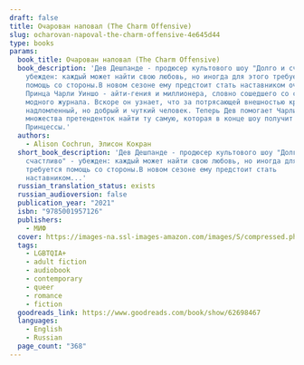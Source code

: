 ```yaml
---
draft: false
title: Очарован наповал (The Charm Offensive)
slug: ocharovan-napoval-the-charm-offensive-4e645d44
type: books
params:
  book_title: Очарован наповал (The Charm Offensive)
  book_description: 'Дев Дешпанде - продюсер культового шоу "Долго и счастливо" -
    убежден: каждый может найти свою любовь, но иногда для этого требуется
    помощь со стороны.В новом сезоне ему предстоит стать наставником очередного
    Принца Чарли Уиншо - айти-гения и миллионера, словно сошедшего со страниц
    модного журнала. Вскоре он узнает, что за потрясающей внешностью кроется
    надломленный, но добрый и чуткий человек. Теперь Дев помогает Чарли среди
    множества претенденток найти ту самую, которая в конце шоу получит корону
    Принцессы.'
  authors:
    - Alison Cochrun, Элисон Кокран
  short_book_description: 'Дев Дешпанде - продюсер культового шоу "Долго и
    счастливо" - убежден: каждый может найти свою любовь, но иногда для этого
    требуется помощь со стороны.В новом сезоне ему предстоит стать
    наставником...'
  russian_translation_status: exists
  russian_audioversion: false
  publication_year: "2021"
  isbn: "9785001957126"
  publishers:
    - МИФ
  cover: https://images-na.ssl-images-amazon.com/images/S/compressed.photo.goodreads.com/books/1663969139i/62698467.jpg
  tags:
    - LGBTQIA+
    - adult fiction
    - audiobook
    - contemporary
    - queer
    - romance
    - fiction
  goodreads_link: https://www.goodreads.com/book/show/62698467
  languages:
    - English
    - Russian
  page_count: "368"
---
```

